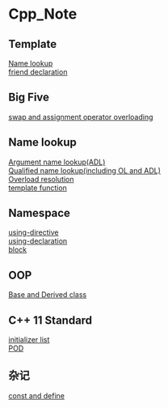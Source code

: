 # Cpp_Note
## Template
[Name lookup](https://github.com/Conzxy/Cpp_Note/blob/master/CPPP/Template/Name%20lookup.md)<br>
[friend declaration](https://github.com/Conzxy/Cpp_Note/blob/master/CPPP/Template/class%20template%20friend%20declaration.md)<br>
## Big Five
[swap and assignment operator overloading](https://github.com/Conzxy/Cpp_Note/blob/master/CPPP/Big%20Five/assignment%20operator.md)

## Name lookup
[Argument name lookup(ADL)](https://github.com/Conzxy/Cpp_Note/blob/master/CPPP/Name%20lookup/ADL.md)<br>
[Qualified name lookup(including OL and ADL)](https://github.com/Conzxy/Cpp_Note/blob/master/CPPP/Name%20lookup/Unqualified%20name%20lookup.md)<br>
[Overload resolution](https://github.com/Conzxy/Cpp_Note/blob/master/CPPP/Name%20lookup/Unqualified%20name%20lookup.md)<br>
[template function](https://github.com/Conzxy/Cpp_Note/blob/master/CPPP/Name%20lookup/Template%20define.md)<br>

## Namespace
[using-directive](https://github.com/Conzxy/Cpp_Note/blob/master/CPPP/Namespace/Using-directive.md)<br>
[using-declaration](https://github.com/Conzxy/Cpp_Note/blob/master/CPPP/Namespace/Using-declaration.md)<br>
[block](https://github.com/Conzxy/Cpp_Note/blob/master/CPPP/Name%20lookup/block.md)<br>

## OOP
[Base and Derived class](https://github.com/Conzxy/Cpp_Note/blob/master/CPPP/Object-oriented%20programming(OOP)/Base%20class%20and%20derived%20class.md)<br>

## C++ 11 Standard
[initializer list](https://github.com/Conzxy/Cpp_Note/blob/master/C%2B%2B11%20Standard/Initializer%20lists.md)<br>
[POD](https://github.com/Conzxy/Cpp_Note/blob/master/C%2B%2B11%20Standard/PO)<br>

## 杂记
[const and define](https://github.com/Conzxy/Cpp_Note/blob/master/const%E4%B8%8E%23define%E7%9A%84%E5%8C%BA%E5%88%AB.md)<br>
